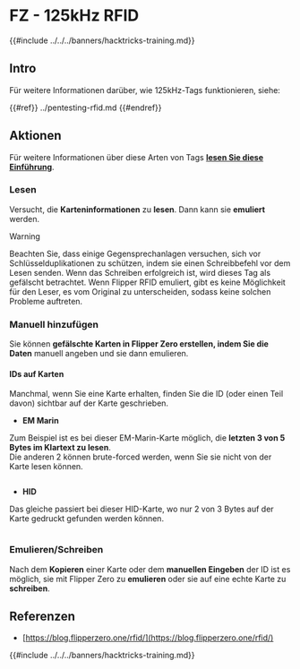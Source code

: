 # FZ - 125kHz RFID

{{#include ../../../banners/hacktricks-training.md}}


## Intro

Für weitere Informationen darüber, wie 125kHz-Tags funktionieren, siehe:

{{#ref}}
../pentesting-rfid.md
{{#endref}}

## Aktionen

Für weitere Informationen über diese Arten von Tags [**lesen Sie diese Einführung**](../pentesting-rfid.md#low-frequency-rfid-tags-125khz).

### Lesen

Versucht, die **Karteninformationen** zu **lesen**. Dann kann sie **emuliert** werden.

> [!WARNING]
> Beachten Sie, dass einige Gegensprechanlagen versuchen, sich vor Schlüsselduplikationen zu schützen, indem sie einen Schreibbefehl vor dem Lesen senden. Wenn das Schreiben erfolgreich ist, wird dieses Tag als gefälscht betrachtet. Wenn Flipper RFID emuliert, gibt es keine Möglichkeit für den Leser, es vom Original zu unterscheiden, sodass keine solchen Probleme auftreten.

### Manuell hinzufügen

Sie können **gefälschte Karten in Flipper Zero erstellen, indem Sie die Daten** manuell angeben und sie dann emulieren.

#### IDs auf Karten

Manchmal, wenn Sie eine Karte erhalten, finden Sie die ID (oder einen Teil davon) sichtbar auf der Karte geschrieben.

- **EM Marin**

Zum Beispiel ist es bei dieser EM-Marin-Karte möglich, die **letzten 3 von 5 Bytes im Klartext zu lesen**.\
Die anderen 2 können brute-forced werden, wenn Sie sie nicht von der Karte lesen können.

<figure><img src="../../../images/image (104).png" alt=""><figcaption></figcaption></figure>

- **HID**

Das gleiche passiert bei dieser HID-Karte, wo nur 2 von 3 Bytes auf der Karte gedruckt gefunden werden können.

<figure><img src="../../../images/image (1014).png" alt=""><figcaption></figcaption></figure>

### Emulieren/Schreiben

Nach dem **Kopieren** einer Karte oder dem **manuellen Eingeben** der ID ist es möglich, sie mit Flipper Zero zu **emulieren** oder sie auf eine echte Karte zu **schreiben**.

## Referenzen

- [https://blog.flipperzero.one/rfid/](https://blog.flipperzero.one/rfid/)


{{#include ../../../banners/hacktricks-training.md}}
